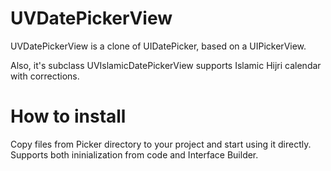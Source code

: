 UVDatePickerView
================

UVDatePickerView is a clone of UIDatePicker, based on a UIPickerView.

Also, it's subclass UVIslamicDatePickerView supports Islamic Hijri calendar with corrections.

How to install
================
Copy files from Picker directory to your project and start using it directly.
Supports both ininialization from code and Interface Builder.

